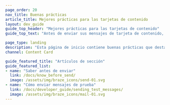 ```yaml
---
page_order: 20
nav_title: Buenas prácticas
article_title: Mejores prácticas para las tarjetas de contenido
layout: dev_guide
guide_top_header: "Mejores prácticas para las tarjetas de contenido"
guide_top_text: "Antes de enviar sus mensajes de tarjeta de contenido, consulte los siguientes artículos para saber qué cosas debe saber y comprobar."

page_type: landing
description: "Esta página de inicio contiene buenas prácticas que destacan las cosas que debes saber y comprobar antes de enviar la tarjeta."
channel: Content Card

guide_featured_title: "Artículos de sección"
guide_featured_list:
- name: "Saber antes de enviar"
  link: /docs/know_before_send/
  image: /assets/img/braze_icons/send-01.svg
- name: "Cómo enviar mensajes de prueba"
  link: /docs/developer_guide/sending_test_messages/
  image: /assets/img/braze_icons/mail-01.svg
---
```


<br><br>
